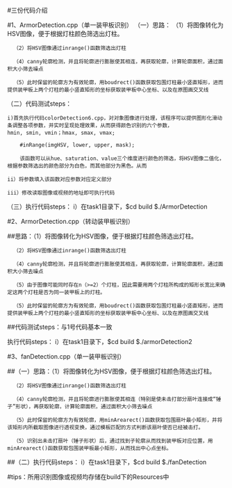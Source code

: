 #三份代码介绍

#1、ArmorDetection.cpp（单一装甲板识别）
（一）思路：
      （1）将图像转化为HSV图像，便于根据灯柱颜色筛选出灯柱。
      
      （2）将HSV图像通过inrange()函数筛选出灯柱
      
      （4）canny轮廓检测，并且将轮廓进行膨胀使其相连，再获取轮廓，计算轮廓面积，通过面积大小筛去噪点
      
      （5）此时保留的轮廓方为有效轮廓，用boudrect()函数获取包围灯柱最小竖直矩形，进而提供装甲板上两个灯柱的最小竖直矩形的坐标获取装甲板中心坐标、以及在原图画交叉线
      
（二）代码测试steps：

	i)首先执行代码colorDetection6.cpp，对对象图像进行处理，该程序可以提供图形化滑动条调整各项参数，并实时呈现处理效果，从而获得颜色识别的六个参数， 
	hmin, smin, vmin；hmax, smax, vmax;
	
	    #inRange(imgHSV, lower, upper, mask);
	    
	    该函数可以从hue、saturation、value三个维度进行颜色的筛选，将HSV图像二值化，根据参数筛选出的颜色部分为白色，而其他部分为黑色。从而
	    
	ii）将参数填入该函数对应参数对应定义部分
	
	iii）修改读取图像或视频的地址即可执行代码 
	
（三）执行代码steps：
        i）在task1目录下，$cd build
			  $./ArmorDetection
			  
#2、ArmorDetection.cpp（转动装甲板识别）

##思路：（1）将图像转化为HSV图像，便于根据灯柱颜色筛选出灯柱。

      （2）将HSV图像通过inrange()函数筛选出灯柱
      
      （4）canny轮廓检测，并且将轮廓进行膨胀使其相连，再获取轮廓，计算轮廓面积，通过面积大小筛去噪点
      
      （5）由于图像可能同时存在n（>=2）个灯柱，因此需要用两个灯柱所构成的矩形长宽比来确定这两个灯柱是否为同一装甲板上的灯柱。
      
      （5）此时保留的轮廓方为有效轮廓，用boudrect()函数获取包围灯柱最小竖直矩形，进而提供装甲板上两个灯柱的最小竖直矩形的坐标获取装甲板中心坐标、以及在原图画交叉线

##代码测试steps：与1号代码基本一致

   执行代码steps：
        i）在task1目录下，$cd build
			  $./armorDetection2
			  
#3、fanDetection.cpp（单一装甲板识别）

##（一）思路：（1）将图像转化为HSV图像，便于根据灯柱颜色筛选出灯柱。

      （2）将HSV图像通过inrange()函数筛选出灯柱
      
      （4）canny轮廓检测，并且将轮廓进行膨胀使其相连（特别是使未击打部分扇叶连接成“锤子”形状），再获取轮廓，计算轮廓面积，通过面积大小筛去噪点
      
      （5）此时保留的轮廓方为有效轮廓，用minArearect()函数获取包围扇叶最小矩形，并将该矩形内所截取图像进行透视变换，通过模板匹配的方式判断该扇叶使否已经被击打。
      
      （5）识别出未击打扇叶（锤子形状）后，通过找到子轮廓从而找到装甲板对应位置，用minArearect()函数获取包围装甲板最小矩形，从而找出中心点坐标。
      
##（二）执行代码steps：
        i）在task1目录下，$cd build
			  $./fanDetection

#tips：所用识别图像或视频均存储在build下的Resources中




